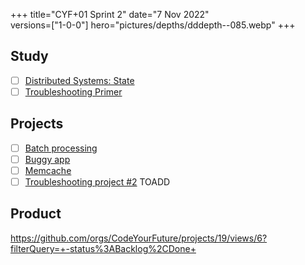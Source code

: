 +++
title="CYF+01 Sprint 2"
date="7 Nov 2022"    
versions=["1-0-0"]
hero="pictures/depths/dddepth--085.webp"
+++

## Study

- [ ] [Distributed Systems: State](../../primers/distributed-software-systems-architecture/state)
- [ ] [Troubleshooting Primer](../../primers/troubleshooting/)

## Projects

- [ ] [Batch processing](../../projects/batch-processing)
- [ ] [Buggy app](../../projects/buggy-app)
- [ ] [Memcache](../../projects/memcache)
- [ ] [Troubleshooting project #2](https://docs.google.com/document/d/1V6HEu_OcJ3MHH-aHzUfANf06VJa1rPcGHcpBwql7QLA/edit#heading=h.cjnguaxmynan) TOADD

## Product

https://github.com/orgs/CodeYourFuture/projects/19/views/6?filterQuery=+-status%3ABacklog%2CDone+
